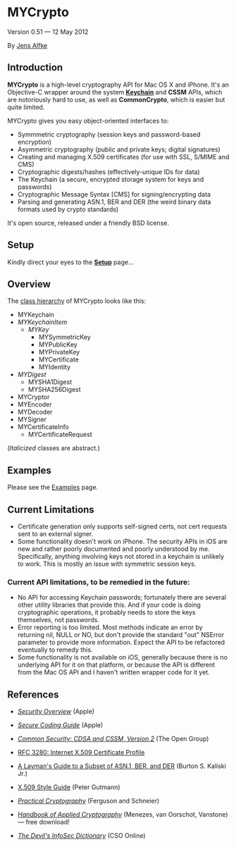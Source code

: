 # MYCrypto #

Version 0.51 — 12 May 2012

By [Jens Alfke](mailto:jens@mooseyard.com)

## Introduction ##

**MYCrypto** is a high-level cryptography API for Mac OS X and iPhone. It's an Objective-C wrapper around the system
**[Keychain](http://developer.apple.com/documentation/Security/Conceptual/keychainServConcepts/02concepts/concepts.html#//apple_ref/doc/uid/TP30000897-CH204-TP9)**
and **CSSM** APIs, which are notoriously hard to use, as well as **CommonCrypto**, which is easier but quite limited.

MYCrypto gives you easy object-oriented interfaces to:

* Symmmetric cryptography (session keys and password-based encryption)
* Asymmetric cryptography (public and private keys; digital signatures)
* Creating and managing X.509 certificates (for use with SSL, S/MIME and CMS)
* Cryptographic digests/hashes (effectively-unique IDs for data)
* The Keychain (a secure, encrypted storage system for keys and passwords)
* Cryptographic Message Syntax [CMS] for signing/encrypting data
* Parsing and generating ASN.1, BER and DER (the weird binary data formats used by crypto standards)

It's open source, released under a friendly BSD license.

## Setup ##

Kindly direct your eyes to the **[Setup](https://bitbucket.org/snej/mycrypto/wiki/Setup)** page...

## Overview ##

The [class hierarchy](https://bytebucket.org/snej/mycrypto/wiki/Documentation/html/hierarchy.html) of MYCrypto looks like this:

* MYKeychain
* _MYKeychainItem_
  * _MYKey_
      * MYSymmetricKey
      * MYPublicKey
      * MYPrivateKey
      * MYCertificate
      * MYIdentity
* _MYDigest_
  * MYSHA1Digest
  * MYSHA256Digest
* MYCryptor
* MYEncoder
* MYDecoder
* MYSigner
* MYCertificateInfo
  * MYCertificateRequest

(_Italicized_ classes are abstract.)

## Examples ##

Please see the [Examples](https://bitbucket.org/snej/mycrypto/wiki/Examples) page.

## Current Limitations ##

* Certificate generation only supports self-signed certs, not cert requests sent to an external signer.
* Some functionality doesn't work on iPhone. The security APIs in iOS are new and rather poorly documented and poorly understood by me. Specifically, anything involving keys not stored in a keychain is unlikely to work. This is mostly an issue with symmetric session keys.

### Current API limitations, to be remedied in the future: ###

* No API for accessing Keychain passwords; fortunately there are several other utility libraries that provide this. And if your code is doing cryptographic operations, it probably needs to store the keys themselves, not passwords.
* Error reporting is too limited. Most methods indicate an error by returning nil, NULL or NO, but don't provide the standard "out" NSError parameter to provide more information. Expect the API to be refactored eventually to remedy this.
* Some functionality is not available on iOS, generally because there is no underlying API for it on that platform, or because the API is different from the Mac OS API and I haven't written wrapper code for it yet.

## References ##

* [_Security Overview_](http://developer.apple.com/documentation/Security/Conceptual/Security_Overview/Introduction/Introduction.html) (Apple)
* [_Secure Coding Guide_](http://developer.apple.com/documentation/Security/Conceptual/SecureCodingGuide/Introduction.html) (Apple)

* [_Common Security: CDSA and CSSM, Version 2_](http://www.opengroup.org/publications/catalog/c914.htm) (The Open Group)
* [RFC 3280: Internet X.509 Certificate Profile](http://tools.ietf.org/html/rfc3280)
* [A Layman's Guide to a Subset of ASN.1, BER, and DER](http://www.columbia.edu/~ariel/ssleay/layman.html) (Burton S. Kaliski Jr.)
* [X.509 Style Guide](http://www.cs.auckland.ac.nz/~pgut001/pubs/x509guide.txt) (Peter Gutmann)

* [_Practical Cryptography_](http://www.schneier.com/book-practical.html) (Ferguson and Schneier)
* [_Handbook of Applied Cryptography_](http://www.cacr.math.uwaterloo.ca/hac/) (Menezes, van Oorschot, Vanstone) — free download!
* [_The Devil's InfoSec Dictionary_](http://www.csoonline.com/article/220527/The_Devil_s_Infosec_Dictionary) (CSO Online)